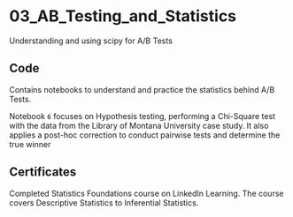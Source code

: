 # 03_AB_Testing_and_Statistics

Understanding and using scipy for A/B Tests

## Code
Contains notebooks to understand and practice the statistics behind A/B Tests.

Notebook `6` focuses on Hypothesis testing, performing a Chi-Square test with the data from the Library of Montana University case study. It also applies a post-hoc correction to conduct pairwise tests and determine the true winner

## Certificates
Completed Statistics Foundations course on LinkedIn Learning. The course covers Descriptive Statistics to Inferential Statistics.
